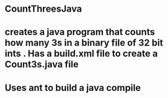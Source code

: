 # CountThreesJava
# creates a java program that counts how many 3s in a binary file of 32 bit ints . Has a build.xml file to create a Count3s.java file
# Uses ant to build a java compile
